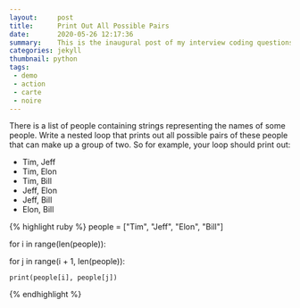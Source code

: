 ```yaml
---
layout:     post
title:      Print Out All Possible Pairs
date:       2020-05-26 12:17:36
summary:    This is the inaugural post of my interview coding questions.
categories: jekyll
thumbnail: python
tags:
 - demo
 - action
 - carte
 - noire
---
```


There is a list of people containing strings representing the names of some people. Write a nested loop that prints out all possible pairs of these people that can make up a group of two. So for example, your loop should print out:

* Tim, Jeff
* Tim, Elon
* Tim, Bill
* Jeff, Elon
* Jeff, Bill
* Elon, Bill


{% highlight ruby %}
people = ["Tim", "Jeff", "Elon", "Bill"]

for i in range(len(people)):

  for j in range(i + 1, len(people)):

    print(people[i], people[j])
{% endhighlight %}
